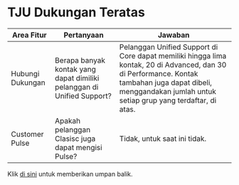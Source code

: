 # <a name="top-support-faqs"></a>TJU Dukungan Teratas

| Area Fitur    | Pertanyaan                                                           | Jawaban                                                                                                                                                                                               |
|-----------------|--------------------------------------------------------------------|------------------------------------------------------------------------------------------------------------------------------------------------------------------------------------------------------|
| Hubungi Dukungan | Berapa banyak kontak yang dapat dimiliki pelanggan di Unified Support? | Pelanggan Unified Support di Core dapat memiliki hingga lima kontak, 20 di Advanced, dan 30 di Performance.  Kontak tambahan juga dapat dibeli, menggandakan jumlah untuk setiap grup yang terdaftar, di atas. |
| Customer Pulse  | Apakah pelanggan Clasisc juga dapat mengisi Pulse?                      | Tidak, untuk saat ini tidak.                                                                                                                                                                                |


Klik <a href="mailto:SHub_Feedback_RC@Microsoft.com?subject=Resource%20Center%20Feedback%3A%20%3CInsert%20feedback%20topic%3E%3E&amp;body=%3C%3Cplease%20submit%20your%20feedback%20with%20enough%20detail%20on%20the%20problem%2C%20reproduction%20steps%20and%20what%20you%20desire%20to%20happen%3E%3E" target="_blank">di sini</a> untuk memberikan umpan balik.
